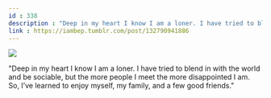 ```yaml
---
id : 338
description : "Deep in my heart I know I am a loner. I have tried to blend in with the world and be sociable, but the more people I meet the more disappointed I am. So, I’ve learned to enjoy myself, my family, and a few good friends."
link : https://iambep.tumblr.com/post/132790941886
---
```


![](https://64.media.tumblr.com/240ee05d5ca831c869fe00657123ac64/tumblr_nxhtouwXr41u3a9rjo1_540.png)

"Deep in my heart I know I am a loner. I have tried to blend in with the
world and be sociable, but the more people I meet the more disappointed
I am. So, I’ve learned to enjoy myself, my family, and a few good friends."